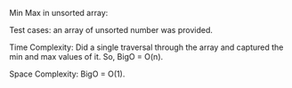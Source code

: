 Min Max in unsorted array:

Test cases: an array of unsorted number was provided.

Time Complexity: Did a single traversal through the array and captured the min and max values of it. So, BigO = O(n).

Space Complexity: BigO = O(1).
